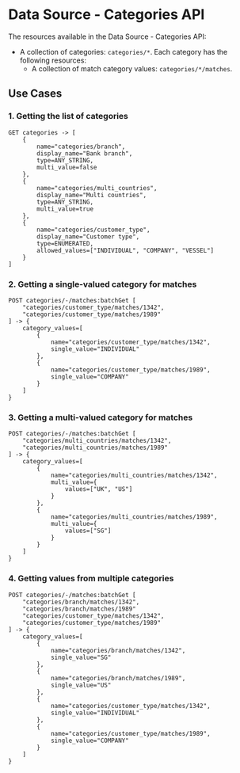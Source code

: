 # Data Source - Categories API

The resources available in the Data Source - Categories API:

-  A collection of categories: `categories/*`. Each category has the following resources:
   -  A collection of match category values: `categories/*/matches`.

## Use Cases

### 1. Getting the list of categories

    GET categories -> [
        {
            name="categories/branch",
            display_name="Bank branch",
            type=ANY_STRING,
            multi_value=false
        },
        {
            name="categories/multi_countries",
            display_name="Multi countries",
            type=ANY_STRING,
            multi_value=true
        },
        {
            name="categories/customer_type",
            display_name="Customer type",
            type=ENUMERATED,
            allowed_values=["INDIVIDUAL", "COMPANY", "VESSEL"]
        }
    ]

### 2. Getting a single-valued category for matches

    POST categories/-/matches:batchGet [
        "categories/customer_type/matches/1342",
        "categories/customer_type/matches/1989"  
    ] -> {
        category_values=[
            {
                name="categories/customer_type/matches/1342",
                single_value="INDIVIDUAL"
            },
            {
                name="categories/customer_type/matches/1989",
                single_value="COMPANY"
            }
        ]
    }

### 3. Getting a multi-valued category for matches

    POST categories/-/matches:batchGet [
        "categories/multi_countries/matches/1342",
        "categories/multi_countries/matches/1989"  
    ] -> {
        category_values=[
            {
                name="categories/multi_countries/matches/1342",
                multi_value={
                    values=["UK", "US"]
                }
            },
            {
                name="categories/multi_countries/matches/1989",
                multi_value={
                    values=["SG"]
                }
            }
        ]
    }

### 4. Getting values from multiple categories

    POST categories/-/matches:batchGet [
        "categories/branch/matches/1342",
        "categories/branch/matches/1989"  
        "categories/customer_type/matches/1342",
        "categories/customer_type/matches/1989"  
    ] -> {
        category_values=[
            {
                name="categories/branch/matches/1342",
                single_value="SG"
            },
            {
                name="categories/branch/matches/1989",
                single_value="US"
            },
            {
                name="categories/customer_type/matches/1342",
                single_value="INDIVIDUAL"
            },
            {
                name="categories/customer_type/matches/1989",
                single_value="COMPANY"
            }
        ]
    }
